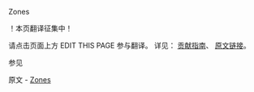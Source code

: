  Zones

 ！本页翻译征集中！

请点击页面上方 EDIT THIS PAGE 参与翻译。
详见：
[贡献指南]( https://github.com/whaleal/MongoDB-Manual-zh/blob/master/CONTRIBUTING.md )、
[原文链接](  https://docs.mongodb.com/manual/core/zone-sharding/  )。

 参见

原文 - [Zones]( https://docs.mongodb.com/manual/core/zone-sharding/ )

